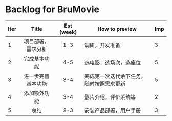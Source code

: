 # Backlog for BruMovie

| Iter | Title | Est (week) | How to preview | Imp |
|------|:---:|:----------:|----------------|------|
|1|项目部署，需求分析|1-3|调研，开发准备|3|
|2|完成基本功能|4-5|选电影，选场次，选座位|5|
|3|进一步完善基本功能|3-4|完成第一次迭代余下任务，随时按照需求更新 |5|
|4|添加额外功能|3-4|影片介绍，评价系统等|2|
|5|总结|2-3|安装产品部署，用户手册|3|
